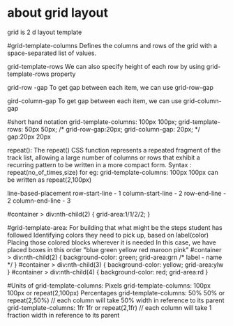 # about grid layout
grid is 2 d layout template

#grid-template-columns
Defines the columns and rows of the grid with a space-separated list of values.

grid-template-rows
We can also specify height of each row by using grid-template-rows property


grid-row -gap
To get gap between each item, we can use grid-row-gap

gird-column-gap
To get gap between each item, we can use grid-column-gap


#short hand notation
grid-template-columns: 100px 100px;
grid-template-rows: 50px 50px;
/* grid-row-gap:20px;
grid-column-gap: 20px; */
gap:20px 20px

repeat():
The  repeat() CSS function represents a repeated fragment of the track list,
allowing a large number of columns or rows that exhibit a recurring pattern to be
written in a more compact form.
Syntax : repeat(no_of_times,size)
for eg:
grid-template-columns: 100px 100px can be written as repeat(2,100px)


line-based-placement
row-start-line - 1
column-start-line - 2
row-end-line - 2
column-end-line - 3

#container > div:nth-child(2) {
grid-area:1/1/2/2;
}

#grid-template-area:
For building that what might be the steps student has followed
Identifying colors they need to pick up, based on label(color)
Placing those colored blocks wherever it is needed
In this case, we have placed boxes in this order
"blue green yellow
red maroon pink"
#container > div:nth-child(2) {
background-color: green;
grid-area:grn /* label - name */
}
#container > div:nth-child(3) {
background-color: yellow;
grid-area:ylw
}
#container > div:nth-child(4) {
background-color: red;
grid-area:rd
}

#Units of grid-template-columns:
Pixels
grid-template-columns: 100px 100px or repeat(2,100px)
Percentages
grid-template-columns: 50% 50% or repeat(2,50%)
// each column will take 50% width in reference to its parent
grid-template-columns: 1fr 1fr or repeat(2,1fr)
// each column will take 1 fraction width in reference to its parent



